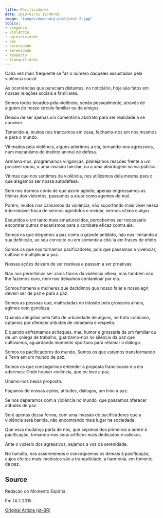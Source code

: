 ```yaml
---
title: Pacificadores
date: 2019-02-01 19:00:00
image: "images/masonary-post/post-2.jpg"
topics: 
- vinganca
- violencia
- agressividade
- paz
- serenidade
- serenidade
- respeito
- tranquilidade
---
```


Cada vez mais frequente se faz o número daqueles assustados pela violência
social.

As ocorrências que pareciam distantes, no noticiário, hoje são fatos em nossas
relações sociais e familiares.

Somos todos tocados pela violência, senão pessoalmente, através de alguém do
nosso círculo familiar ou de amigos.

Deixou de ser apenas um comentário abstrato para ser realidade a se conviver.

Temendo-a, muitos nos trancamos em casa, fechamo-nos em nós mesmos e para o
mundo.

Vitimados pela violência, alguns aderimos a ela, tornando-nos agressivos, num
mecanismo do instinto animal de defesa.

Armamo-nos, programamos vinganças, planejamos reações frente a um possível
roubo, a uma invasão familiar, ou a uma abordagem na via pública.

Vítimas que nos sentimos da violência, nos utilizamos dela mesma para o que
alegamos ser nossa autodefesa.

Sem nos darmos conta de que assim agindo, apenas engrossamos as fileiras dos
violentos, passamos a atuar como agentes do mal.

Porém, muitos nos cansamos da violência, não suportando mais viver nessa
interminável troca de sermos agredidos e revidar, sermos vítima e algoz.

Exauridos e um tanto mais amadurecidos, percebemos ser necessário encontrar
outros mecanismos para o combate eficaz contra ela.

Somos os que elegemos a paz como o grande antídoto, não nos limitando à sua
definição, ao seu conceito ou em somente a citá-la em frases de efeito.

Somos os que nos tornamos pacificadores, pois que passamos a vivenciar,
cultivar e multiplicar a paz.

Nossas ações deixam de ser reativas e passam a ser proativas.

Não nos permitimos ser alvos fáceis da violência alheia, mas também não lhe
fazemos coro, nem nos deixamos contaminar por ela.

Somos homens e mulheres que decidimos que nosso falar e nosso agir devem ser de
paz e para a paz.

Somos as pessoas que, maltratadas no trânsito pela grosseria alheia, agimos com
gentileza.

Quando atingidas pela falta de urbanidade de alguns, no trato cotidiano,
optamos por oferecer atitudes de cidadania e respeito.

E quando enfrentamos achaques, mau humor e grosseria de um familiar ou de um
colega de trabalho, guardamo-nos no silêncio da paz que cultivamos, aguardando
momento oportuno para retomar o diálogo.

Somos os pacificadores do mundo. Somos os que estamos transformando a Terra em
um mundo de paz.

Somos os que conseguimos entender a proposta franciscana e a ela aderimos: Onde
houver violência, que eu leve a paz.

Unamo-nos nessa proposta.

Façamos de nossas ações, atitudes, diálogos, um hino à paz.

Se nos deparamos com a violência no mundo, que possamos oferecer atitudes de
paz.

Será apenas dessa forma, com uma invasão de pacificadores que a violência será
banida, não encontrando mais lugar na sociedade.

Que essa mudança parta de nós, que sejamos dos primeiros a aderir à
pacificação, tornando-nos seus artífices mais dedicados e valiosos.

Ante o vozerio dos agressivos, sejamos a voz da serenidade.

No tumulto, nos asserenemos e convoquemos os demais à pacificação, cujos
efeitos mais imediatos são a tranquilidade, a harmonia, em fomento da paz.

## Source
Redação do Momento Espírita.

Em 14.2.2015.

[Original Article (pt-BR)](http://momento.com.br/pt/ler_texto.php?id=4386)
